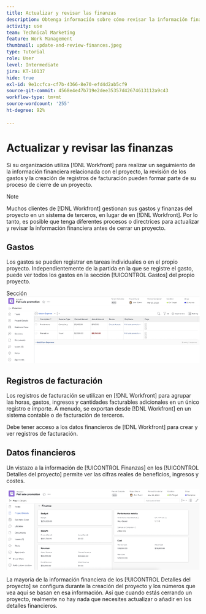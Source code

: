 ```yaml
---
title: Actualizar y revisar las finanzas
description: Obtenga información sobre cómo revisar la información financiera asociada a un proyecto en  [!DNL &#x200B; Workfront].
activity: use
team: Technical Marketing
feature: Work Management
thumbnail: update-and-review-finances.jpeg
type: Tutorial
role: User
level: Intermediate
jira: KT-10137
hide: true
exl-id: 9e1ccfca-cf7b-4366-8e70-efd4d2ab5cf9
source-git-commit: 4568e4e47b719e2dee35357d42674613112a9c43
workflow-type: tm+mt
source-wordcount: '255'
ht-degree: 92%

---
```


# Actualizar y revisar las finanzas

Si su organización utiliza [!DNL Workfront] para realizar un seguimiento de la información financiera relacionada con el proyecto, la revisión de los gastos y la creación de registros de facturación pueden formar parte de su proceso de cierre de un proyecto.

>[!NOTE]
>
>Muchos clientes de [!DNL Workfront] gestionan sus gastos y finanzas del proyecto en un sistema de terceros, en lugar de en [!DNL Workfront]. Por lo tanto, es posible que tenga diferentes procesos o directrices para actualizar y revisar la información financiera antes de cerrar un proyecto.


## Gastos

Los gastos se pueden registrar en tareas individuales o en el propio proyecto. Independientemente de la partida en la que se registre el gasto, puede ver todos los gastos en la sección [!UICONTROL Gastos] del propio proyecto.

Sección ![[!UICONTROL Gastos] de un proyecto](assets/expense-section.png)

## Registros de facturación

Los registros de facturación se utilizan en [!DNL Workfront] para agrupar las horas, gastos, ingresos y cantidades facturables adicionales en un único registro e importe. A menudo, se exportan desde [!DNL Workfront] en un sistema contable o de facturación de terceros.

Debe tener acceso a los datos financieros de [!DNL Workfront] para crear y ver registros de facturación.

## Datos financieros

Un vistazo a la información de [!UICONTROL Finanzas] en los [!UICONTROL Detalles del proyecto] permite ver las cifras reales de beneficios, ingresos y costes.

![Sección de finanzas de la ventana [!UICONTROL Detalles del proyecto] en un proyecto](assets/finance-section-project-details.png)

La mayoría de la información financiera de los [!UICONTROL Detalles del proyecto] se configura durante la creación del proyecto y los números que vea aquí se basan en esa información. Así que cuando estás cerrando un proyecto, realmente no hay nada que necesites actualizar o añadir en los detalles financieros.

<!--
learn more urls
Create billing records
Manage project expenses
Project finances
-->
